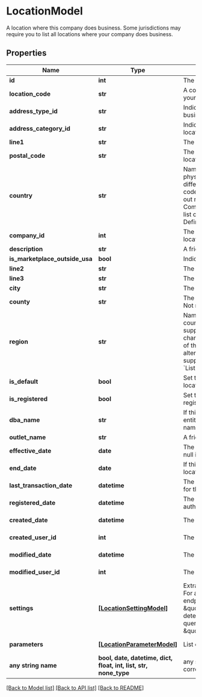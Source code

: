 # LocationModel

A location where this company does business.  Some jurisdictions may require you to list all locations where your company does business.

## Properties
Name | Type | Description | Notes
------------ | ------------- | ------------- | -------------
**id** | **int** | The unique ID number of this location. | 
**location_code** | **str** | A code that identifies this location.  Must be unique within your company. | 
**address_type_id** | **str** | Indicates whether this location is a physical place of business or a temporary salesperson location. | 
**address_category_id** | **str** | Indicates the type of place of business represented by this location. | 
**line1** | **str** | The first line of the physical address of this location. | 
**postal_code** | **str** | The postal code or zip code of the physical address of this location. | 
**country** | **str** | Name or ISO 3166 code identifying the country of the physical address of this location.                This field supports many different country identifiers:   * Two character ISO 3166 codes   * Three character ISO 3166 codes   * Fully spelled out names of the country in ISO supported languages   * Common alternative spellings for many countries                For a full list of all supported codes and names, please see the Definitions API &#x60;ListCountries&#x60;. | 
**company_id** | **int** | The unique ID number of the company that operates at this location. | [optional] [readonly] 
**description** | **str** | A friendly name for this location. | [optional] 
**is_marketplace_outside_usa** | **bool** | Indicates whether the Marketplace is outside or in USA | [optional] 
**line2** | **str** | The second line of the physical address of this location. | [optional] 
**line3** | **str** | The third line of the physical address of this location. | [optional] 
**city** | **str** | The city of the physical address of this location. | [optional] 
**county** | **str** | The county name of the physical address of this location.  Not required. | [optional] 
**region** | **str** | Name or ISO 3166 code identifying the region within the country of the physical address of this location.                This field supports many different region identifiers:   * Two and three character ISO 3166 region codes   * Fully spelled out names of the region in ISO supported languages   * Common alternative spellings for many regions                For a full list of all supported codes and names, please see the Definitions API &#x60;ListRegions&#x60;. | [optional] 
**is_default** | **bool** | Set this flag to true to indicate that this is the default location for this company. | [optional] 
**is_registered** | **bool** | Set this flag to true to indicate that this location has been registered with a tax authority. | [optional] 
**dba_name** | **str** | If this location has a different business name from its legal entity name, specify the \&quot;Doing Business As\&quot; name for this location. | [optional] 
**outlet_name** | **str** | A friendly name for this location. | [optional] 
**effective_date** | **date** | The date when this location was opened for business, or null if not known. | [optional] 
**end_date** | **date** | If this place of business has closed, the date when this location closed business. | [optional] 
**last_transaction_date** | **datetime** | The most recent date when a transaction was processed for this location.  Set by AvaTax. | [optional] [readonly] 
**registered_date** | **datetime** | The date when this location was registered with a tax authority.  Not required. | [optional] 
**created_date** | **datetime** | The date when this record was created. | [optional] [readonly] 
**created_user_id** | **int** | The User ID of the user who created this record. | [optional] [readonly] 
**modified_date** | **datetime** | The date/time when this record was last modified. | [optional] [readonly] 
**modified_user_id** | **int** | The user ID of the user who last modified this record. | [optional] [readonly] 
**settings** | [**[LocationSettingModel]**](LocationSettingModel.md) | Extra information required by certain jurisdictions for filing.  For a list of settings recognized by Avalara, query the endpoint \&quot;/avatax/definitions/locationquestions\&quot;.  To determine the list of settings required for this location, query the endpoint \&quot;/avatax/companies/(id)/locations/(id)/validate\&quot;. | [optional] 
**parameters** | [**[LocationParameterModel]**](LocationParameterModel.md) | List of location parameters. | [optional] [readonly] 
**any string name** | **bool, date, datetime, dict, float, int, list, str, none_type** | any string name can be used but the value must be the correct type | [optional]

[[Back to Model list]](../README.md#documentation-for-models) [[Back to API list]](../README.md#documentation-for-api-endpoints) [[Back to README]](../README.md)


